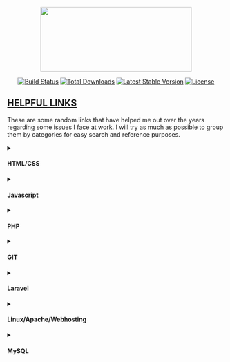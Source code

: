 <p align="center"><a href="https://dreywandowski.xyz/helpful_links/1064.svg" target="_blank"><img src="https://dreywandowski.xyz/images/10624.svg" width="350" height="150"></a></p>

<p align="center">
<a href="#"><img src="https://travis-ci.org/laravel/framework.svg" alt="Build Status"></a>
<a href="#"><img src="https://img.shields.io/packagist/dt/laravel/framework" alt="Total Downloads"></a>
<a href="#"><img src="https://img.shields.io/packagist/v/laravel/framework" alt="Latest Stable Version"></a>
<a href="#"><img src="https://img.shields.io/packagist/l/laravel/framework" alt="License"></a>
</p>

## <u>HELPFUL LINKS</u>

These are some random links that have helped me out over the years regarding some issues I face at work.
I will try as much as possible to group them by categories for easy search and reference purposes.

<details>
  <summary><h4>HTML/CSS</h4></summary>
  <ol>
  <li>
  <i><a href="https://sweetalert2.github.io/"> Make awesome alerts for Web projects</a></i></li>
 <li> <i><a href="https://www.w3schools.com/TAGS/att_input_pattern.asp"> Check for Regular Expressions using HTML</a></i></li>
    
  </ol>
      
</details>
<details>
  <summary><h4>Javascript</h4></summary>
  <ol><li>
   Regex to Validate Nigerian Phone Numbers.
   
````
   var regex2    = /234\d{11}$/; //For Phone Numbers in International Format (234xxxxxxxxxx)
     var gsm       = '23436377723000';
     var verify = gsm.includes("+");
     if(!gsm.match(regex2) || (verify)){
       console.log("Invalid Phone Number Specified. \nEnter Right Digit either in International Format 234xxxxxxxxxx");
      
     }
   
     else{
       console.log('coollllll, working' + verify );
       }  
````
</li>
</ol>
</details>
<details>
  <summary><h4>PHP</h4></summary>
  <ol>
  <li><i><a href="https://twitter.com/dreywandowski/status/1346514361725186049/"> Autoload</a></i></li>
    <li><i><a href="https://twitter.com/dreywandowski/status/1346514361725186049/"> How to Deploy Laravel Project with Apache on Ubuntu</a></i></li>
    <li><i><a href="https://stackoverflow.com/questions/39084230/encoding-password-field-for-http-basic-auth">Encoding password field for HTTP Basic Auth </a></i></li>
    <li><i><a href="https://stackoverflow.com/questions/2418771/remove-encoding-using-php">Remove URL encoding using PHP</a> </i></li>
     <li><i><a href="https://stackoverflow.com/questions/67576998/has-been-blocked-by-cors-policy-no-access-control-allow-origin/"> Fix CORS errors from PHP API</a></i><br>
     
       header("Access-Control-Allow-Origin: *");
       header("Content-Type: application/json; charset=UTF-8");
       header("Access-Control-Allow-Methods: POST, GET");
       header("Access-Control-Max-Age: 3600");
       header("Access-Control-Allow-Headers: Content-Type, Access-Control-Allow-Headers, Authorization, X-Requested-With");
  
   </ol>   
</details>

<details>
  <summary><h4>GIT</h4></summary>
  <ol>
  <li><i><a href="https://stackoverflow.com/questions/2643502/git-how-to-solve-permission-denied-publickey-error-when-using-git"> How to solve Permission denied (publickey) error when using Git?</a></i></li>
    <li><i><a href="https://stackoverflow.com/questions/37937984/git-refusing-to-merge-unrelated-histories-on-rebase"> How to Deploy Laravel Project with Apache on Ubuntu</a></i></li>
     <li><i><a href="https://stackoverflow.com/questions/161813/how-do-i-resolve-merge-conflicts-in-a-git-repository"> How do I resolve merge conflicts in a Git repository?</a></i><br>
     <li><i><a href="https://weblog.masukomi.org/2008/07/12/handling-and-avoiding-conflicts-in-git/"> Handling and Avoiding Conflicts in Git</a></i><br>
          
    
   </ol>   
</details>
<details>
  <summary><h4>Laravel</h4></summary>
  <ol>
   <li><i><a href="https://stackoverflow.com/questions/23411520/how-to-fix-error-laravel-log-could-not-be-opened/"> How to fix Error: laravel.log could not be opened?</a></i>
    
 
  <li><i><a href="https://stackoverflow.com/questions/60843137/laravel-sanctum-unauthenticated/"> Authenticating with Sanctum API not working</a><br>
  <a href="https://stackoverflow.com/questions/67698004/problem-with-laravel-sanctum-token-security-search-of-very-well-explained-tuto">Second Link</a></i>
  
  ````
  sudo -su root
  cd to the root of laravel project
  
  sudo chown -R Aduramimo:www-data storage
  sudo chown -R Aduramimo:www-data bootstrap/cache
       bootstrap/cache   
  chmod -R 775 storage 
  ``````
  </li>
  

  
  </ol>    
</details>
<details>
  <summary><h4>Linux/Apache/Webhosting</h4></summary>
  <ol>
  <li><i><a href="https://usefulangle.com/post/326/azure-install-linux-apache-mysql-php-phpmyadmin-lamp-stack-ubuntu-18-04/"> How to Install LAMP (Linux, Apache, MySql & PHP) on Azure with Ubuntu 18.04</a></i></li>
 <li><i><a href="https://askubuntu.com/questions/1029177/error-1698-28000-access-denied-for-user-rootlocalhost-at-ubuntu-18-04/"> ERROR 1698 (28000): Access denied for user 'root'@'localhost' at Ubuntu 18.04</a></i></li>
   <li><i><a href="https://stackoverflow.com/questions/55237257/mysql-validate-password-policy-unknown-system-variable/"> MySQL validate_password_policy unknown system variable</a></i></li>
   <li><i><a href="https://askubuntu.com/questions/232442/how-do-i-navigate-between-directories-in-terminal/"> How do I navigate between directories in terminal?</a></i></li>
         <li><i><a href="https://www.digitalocean.com/community/tutorials/how-to-set-up-apache-virtual-hosts-on-ubuntu-18-04-quickstart/"> How To Set Up Apache Virtual Hosts on Ubuntu 18.04 [Quickstart]</a></i></li>
         <li><i><a href="https://www.interserver.net/tips/kb/deploy-laravel-project-apache-ubuntu//"> How to Deploy Laravel Project with Apache on Ubuntu</a></i></li>
         <li><i><a href="https://blog.quickadminpanel.com/laravel-public-folder-how-to-configure-domains-for-in-apachenginx/"> Laravel /public Folder: How to Configure Domains for in Apache/Nginx</a></i></li>
          <li><i><a href="https://www.edureka.co/community/81090/chmod-changing-permissions-of-root-operation-not-permitted/"> Linux: chmod changing permissions of root Operation not permitted/ how to switch users</a></i></li>
           <li><i><a href="https://askubuntu.com/questions/629995/apache-not-able-to-restart/"> Apache not able to restart</a></i></li>
                                          
</ol>      
</details>
<details>
  <summary><h4>MySQL</h4></summary>
  
  <ol>

  
  <li><i><a href="https://stackoverflow.com/questions/43094726/your-password-does-not-satisfy-the-current-policy-requirements/">  Your password does not satisfy the current policy requirements</a></i></li>

  <li><i><a href="https://stackoverflow.com/questions/35368643/sql-error-1822-failed-to-add-the-foreign-key-constaint-missing-index-for-cons/">SQL Error 1822 : Failed to add the foreign key constaint. Missing index for constraint BUT the index EXISTS</a></i></li>

 
  <li>
  Left Outer Join:
  
  ````sql
                          SELECT hmrs_persdet.staffid, title,surname,othnames,gender,mstatus,DATE_FORMAT(dofbirth,'%d/%m/%Y') as dofbirth,branch, nrank,nrank,DATE_FORMAT(dofemp,'%d/%m/%Y') as dofemp,DATE_FORMAT(confdate,'%d/%m/%Y') as confdate,emptype, dept,sstatus,superv,dept,sstate, CONCAT(saddr1,' ', saddr2,' ', saddr3) as address , semail as emails, conemail  as cemails, sgsm  as gsm, fname, desig  FROM `hmrs_persdet`
                        
                                        LEFT JOIN hmrs_contact as contact
                        
                                        on hmrs_persdet.staffid = contact.staffid
                        
                                        LEFT JOIN hmrs_uploads as uploads
                                        on hmrs_persdet.staffid = uploads.staffid
                        
                                        WHERE (docclass ='PHO')
                        
                                        and $this->status";
````
</li>

<li>
 
 Subquery
   ```
   ``"SELECT staffid,title,surname,othnames,gender,mstatus,DATE_FORMAT(dofbirth,'%d/%m/%Y') as dofbirth,branch, nrank,nrank,DATE_FORMAT(dofemp,'%d/%m/%Y') as dofemp,DATE_FORMAT(confdate,'%d/%m/%Y') as confdate,emptype, dept,sstatus,superv,dept,sstate, (SELECT CONCAT(saddr1,' ', saddr2,' ', saddr3) as address from hmrs_contact where staffid ='$this->userid' ) as contact,(SELECT semail from hmrs_contact where staffid ='$this->userid') as emails, (SELECT conemail from hmrs_contact where staffid ='$this->userid') as cemails, (SELECT sgsm from hmrs_contact where staffid = '$this->userid') as gsm, (SELECT fname from hmrs_uploads where (staffid = '$this->userid')  and (docclass ='PHO')) as fname FROM `hmrs_persdet` where staffid = '$this->userid' ";
```
</li>


</ol>
</details>


 
 


 
 
